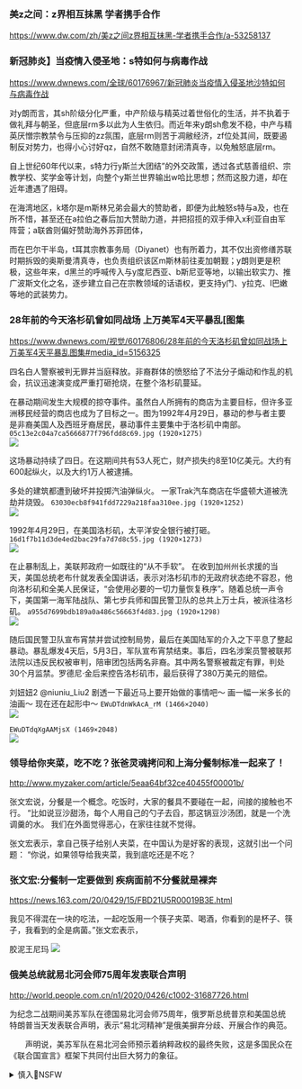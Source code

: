 ### 美z之间：z界相互抹黑 学者携手合作
https://www.dw.com/zh/美z之间z界相互抹黑-学者携手合作/a-53258137

### 新冠肺炎】当疫情入侵圣地：s特如何与病毒作战
https://www.dwnews.com/全球/60176967/新冠肺炎当疫情入侵圣地沙特如何与病毒作战

对y朗而言，其sh阶级分化严重，中产阶级与精英过着世俗化的生活，并不执着于做礼拜与朝圣，但底层rm多以此为人生依归。而近年来y朗sh愈发不稳，中产与精英厌憎宗教禁令与压抑的zz氛围，底层rm则苦于凋敝经济，zf位处其间，既要遏制反对势力，也得小心讨好qz，自然不敢随意封闭清真寺，以免触怒底层rm。

自上世纪60年代以来，s特力行y斯兰大团结”的外交政策，透过各式慈善组织、宗教学校、奖学金等计划，向整个y斯兰世界输出w哈比思想；然而这股力道，却在近年遭遇了阻碍。

在海湾地区，k塔尔是m斯林兄弟会最大的赞助者，即便为此触怒s特与a及，也在所不惜，甚至还在a拉伯之春后加大赞助力道，并把招揽的双手伸入x利亚自由军阵营；a联酋则偏好赞助海外苏菲团体，

而在巴尔干半岛，t耳其宗教事务局（Diyanet）也有所着力，其不仅出资修缮苏联时期拆毁的奥斯曼清真寺，也负责组织该区m斯林前往麦加朝觐；y朗则更是积极，这些年来，d黑兰的呼喊传入与y度尼西亚、b斯尼亚等地，以输出软实力、推广波斯文化之名，逐步建立自己在宗教领域的话语权，更支持y门、y拉克、l巴嫩等地的武装势力。

### 28年前的今天洛杉矶曾如同战场 上万美军4天平暴乱[图集
https://www.dwnews.com/视觉/60176806/28年前的今天洛杉矶曾如同战场上万美军4天平暴乱图集#media_id=5156325

四名白人警察被判无罪并当庭释放。非裔群体的愤怒给了不法分子煽动和作乱的机会，抗议迅速演变成严重打砸抢烧，在整个洛杉矶蔓延。

在暴动期间发生大规模的掠夺事件。虽然白人所拥有的商店为主要目标，但许多亚洲移民经营的商店也成为了目标之一。图为1992年4月29日，暴动的参与者主要是非裔美国人及西班牙裔居民，暴动事件主要集中于洛杉矶中南部。
`05c13e2c04a7ca5666877f796fdd8c69.jpg (1920×1275)`<br>
![](https://media.dwnews.net/dw/Fxd8FjqA8UJW4AAd_rR3pQNJlpM%3D/320*0/media/images/dw/05c13e2c04a7ca5666877f796fdd8c69.jpg)

这场暴动持续了四日。在这期间共有53人死亡，财产损失约8至10亿美元。大约有600起纵火，以及大约1万人被逮捕。

多处的建筑都遭到破坏并投掷汽油弹纵火。
一家Trak汽车商店在华盛顿大道被洗劫并烧毁。
`63030ecb8f941fdd7229a218faa310ee.jpg (1920×1252)`<br>
![](https://media.dwnews.net/dw/IY2l7b0Bc98ussRk-mFaWvej3-s%3D/320*0/media/images/dw/63030ecb8f941fdd7229a218faa310ee.jpg)

1992年4月29日，在美国洛杉矶，太平洋安全银行被打砸。
`16d1f7b11d3de4ed2bac29fa7d7d8c55.jpg (1920×1273)`<br>
![](https://media.dwnews.net/dw/jTD4YLPNFrY8FJxzYwga8S-TSQM%3D/320*0/media/images/dw/16d1f7b11d3de4ed2bac29fa7d7d8c55.jpg)

在止暴制乱上，美联邦政府一如既往的“从不手软”。 在收到加州州长求援的当天，美国总统老布什就发表全国讲话，表示对洛杉矶市的无政府状态绝不容忍，他向洛杉矶和全美人民保证，“会使用必要的一切力量恢复秩序”。随着总统一声令下，美国第一海军陆战队、第七步兵师和国民警卫队的总共上万士兵，被派往洛杉矶。
`a955d7699bdb189a0a486c56663f4d83.jpg (1920×1298)`<br>
![](https://media.dwnews.net/dw/MWcwKU8IAIcApktlVP0_eZlCvVE%3D/320*0/media/images/dw/a955d7699bdb189a0a486c56663f4d83.jpg?v=w1920)

随后国民警卫队宣布宵禁并尝试控制局势，最后在美国陆军的介入之下平息了整起暴动。暴乱爆发4天后，5月3日，军队宣布宵禁结束。事后，四名涉案员警被联邦法院以违反民权被审判，陪审团包括两名非裔。其中两名警察被裁定有罪，判处30个月监禁。罗德尼·金后来控告洛杉矶市，最后获得了380万美元的赔偿。

刘妞妞2
@niuniu_Liu2
剧透一下最近马上要开始做的事情吧～
画一幅一米多长的油画～
现在还在起形中～
`EWuDTdnWkAcA_rM (1466×2040)`<br>
![](https://pbs.twimg.com/media/EWuDTdnWkAcA_rM?format=jpg&name=orig)

`EWuDTdqXgAAMjsX (1469×2048)`<br>
![](https://pbs.twimg.com/media/EWuDTdqXgAAMjsX?format=jpg&name=orig)

### 领导给你夹菜，吃不吃？张爸灵魂拷问和上海分餐制标准一起来了！
http://www.myzaker.com/article/5eaa64bf32ce40455f00001b/

张文宏说，分餐是一个概念。吃饭时，大家的餐具不要碰在一起，间接的接触也不行。
“比如说豆沙甜汤，每个人用自己的勺子去舀，那这锅豆沙汤团，就是一个洗调羹的水。
我们在外面觉得恶心，在家往往就不觉得。

张文宏表示，拿自己筷子给别人夹菜，在中国认为是好客的表现，这就引出一个问题：
“你说，如果领导给我夹菜，我到底吃还是不吃？

### 张文宏:分餐制一定要做到 疾病面前不分餐就是裸奔
https://news.163.com/20/0429/15/FBD21U5R00019B3E.html

我见不得混在一块的吃法，一起吃饭用一个筷子夹菜、喝酒，你看到的是杯子、筷子，我看到的全是病菌。”张文宏表示，

胶泥王尼玛
![](https://img.alicdn.com/imgextra/i4/2217928793/O1CN01JEKAoo2EpF88Kxc8g_!!2217928793.jpg)

### 俄美总统就易北河会师75周年发表联合声明
http://world.people.com.cn/n1/2020/0426/c1002-31687726.html

为纪念二战期间美苏军队在德国易北河会师75周年，俄罗斯总统普京和美国总统特朗普当天发表联合声明，表示“易北河精神”是俄美摒弃分歧、开展合作的典范。

　　声明说，美苏军队在易北河会师预示着纳粹政权的最终失败，这是多国民众在《联合国宣言》框架下共同付出巨大努力的象征。

<details><summary>慎入🔞NSFW</summary>

Not Safe For Work
![](https://upload.wikimedia.org/wikipedia/commons/thumb/d/d3/Biohazard_Symbol_Specification.png/210px-Biohazard_Symbol_Specification.png)

<details><summary><b>风险自理Use At Your Own Risk🈲</summary>


</details>
</details>

